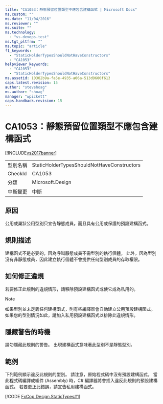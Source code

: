 ```yaml
---
title: "CA1053：靜態預留位置類型不應包含建構函式 | Microsoft Docs"
ms.custom: ""
ms.date: "11/04/2016"
ms.reviewer: ""
ms.suite: ""
ms.technology: 
  - "vs-devops-test"
ms.tgt_pltfrm: ""
ms.topic: "article"
f1_keywords: 
  - "StaticHolderTypesShouldNotHaveConstructors"
  - "CA1053"
helpviewer_keywords: 
  - "CA1053"
  - "StaticHolderTypesShouldNotHaveConstructors"
ms.assetid: 10302b9a-fa5e-4935-a06a-513d9600f613
caps.latest.revision: 15
author: "stevehoag"
ms.author: "shoag"
manager: "wpickett"
caps.handback.revision: 15
---
```

# CA1053：靜態預留位置類型不應包含建構函式
[!INCLUDE[vs2017banner](../code-quality/includes/vs2017banner.md)]

|||  
|-|-|  
|型別名稱|StaticHolderTypesShouldNotHaveConstructors|  
|CheckId|CA1053|  
|分類|Microsoft.Design|  
|中斷變更|中斷|  
  
## 原因  
 公用或巢狀公用型別只宣告靜態成員，而且具有公用或保護的預設建構函式。  
  
## 規則描述  
 建構函式不是必要的，因為呼叫靜態成員不需型別的執行個體。  此外，因為型別沒有非靜態成員，因此建立執行個體不會提供任何型別成員的存取權限。  
  
## 如何修正違規  
 若要修正此規則的違規情形，請移除預設建構函式或使它成為私用的。  
  
> [!NOTE]
>  如果型別並未定義任何建構函式，則有些編譯器會自動建立公用預設建構函式。  如果您的型別情況如此，請加入私用預設建構函式以排除此違規情形。  
  
## 隱藏警告的時機  
 請勿隱藏此規則的警告。  出現建構函式意味著此型別不是靜態型別。  
  
## 範例  
 下列範例顯示違反此規則的型別。  請注意，原始程式碼中沒有預設建構函式。  當此程式碼編譯成組件 \(Assembly\) 時，C\# 編譯器將會插入違反此規則的預設建構函式。  若要更正此錯誤，請宣告私用建構函式。  
  
 [!CODE [FxCop.Design.StaticTypes#1](../CodeSnippet/VS_Snippets_CodeAnalysis/FxCop.Design.StaticTypes#1)]
